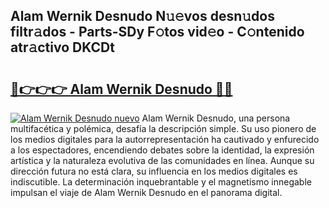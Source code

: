 ## Alam Wernik Desnudo N𝚞𝚎vos desn𝚞dos filtr𝚊dos - Parts-SDy F𝚘tos vid𝚎o - C𝚘ntenido atr𝚊ctivo DKCDt

# <h2><a href="http://mb3884.tromn.icu/?c=Alam+Wernik+Desnudo">🔗👉👉👉 Alam Wernik Desnudo 🔗🔗</a></h2>

[![Alam Wernik Desnudo nuevo](https://i.imgur.com/pEAQMta.gif)](http://mb3884.tromn.icu/?c=Alam+Wernik+Desnudo)
Alam Wernik Desnudo, una persona multifacética y polémica, desafía la descripción simple. Su uso pionero de los medios digitales para la autorrepresentación ha cautivado y enfurecido a los espectadores, encendiendo debates sobre la identidad, la expresión artística y la naturaleza evolutiva de las comunidades en línea. Aunque su dirección futura no está clara, su influencia en los medios digitales es indiscutible. La determinación inquebrantable y el magnetismo innegable impulsan el viaje de Alam Wernik Desnudo en el panorama digital.
